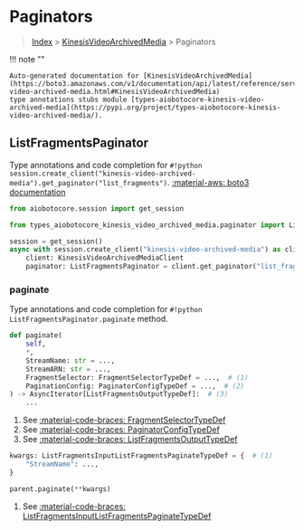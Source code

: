# Paginators

> [Index](../README.md) > [KinesisVideoArchivedMedia](./README.md) > Paginators

!!! note ""

    Auto-generated documentation for [KinesisVideoArchivedMedia](https://boto3.amazonaws.com/v1/documentation/api/latest/reference/services/kinesis-video-archived-media.html#KinesisVideoArchivedMedia)
    type annotations stubs module [types-aiobotocore-kinesis-video-archived-media](https://pypi.org/project/types-aiobotocore-kinesis-video-archived-media/).

## ListFragmentsPaginator

Type annotations and code completion for `#!python session.create_client("kinesis-video-archived-media").get_paginator("list_fragments")`.
[:material-aws: boto3 documentation](https://boto3.amazonaws.com/v1/documentation/api/latest/reference/services/kinesis-video-archived-media.html#KinesisVideoArchivedMedia.Paginator.ListFragments)

```python title="Usage example"
from aiobotocore.session import get_session

from types_aiobotocore_kinesis_video_archived_media.paginator import ListFragmentsPaginator

session = get_session()
async with session.create_client("kinesis-video-archived-media") as client:
    client: KinesisVideoArchivedMediaClient
    paginator: ListFragmentsPaginator = client.get_paginator("list_fragments")
```


### paginate

Type annotations and code completion for `#!python ListFragmentsPaginator.paginate` method.

```python title="Method definition"
def paginate(
    self,
    *,
    StreamName: str = ...,
    StreamARN: str = ...,
    FragmentSelector: FragmentSelectorTypeDef = ...,  # (1)
    PaginationConfig: PaginatorConfigTypeDef = ...,  # (2)
) -> AsyncIterator[ListFragmentsOutputTypeDef]:  # (3)
    ...
```

1. See [:material-code-braces: FragmentSelectorTypeDef](./type_defs.md#fragmentselectortypedef) 
2. See [:material-code-braces: PaginatorConfigTypeDef](./type_defs.md#paginatorconfigtypedef) 
3. See [:material-code-braces: ListFragmentsOutputTypeDef](./type_defs.md#listfragmentsoutputtypedef) 


```python title="Usage example with kwargs"
kwargs: ListFragmentsInputListFragmentsPaginateTypeDef = {  # (1)
    "StreamName": ...,
}

parent.paginate(**kwargs)
```

1. See [:material-code-braces: ListFragmentsInputListFragmentsPaginateTypeDef](./type_defs.md#listfragmentsinputlistfragmentspaginatetypedef) 
